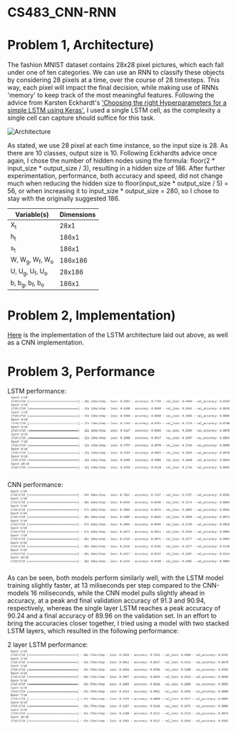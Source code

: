 # CS483_CNN-RNN

# Problem 1, Architecture)

The fashion MNIST dataset contains 28x28 pixel pictures, which each fall under one of ten categories. We can use an RNN to classify these objects by considering 28 pixels at a time, over the course of 28 timesteps. This way, each pixel will impact the final decision, while making use of RNNs 'memory' to keep track of the most meaningful features. Following the advice from Karsten Eckhardt's ['Choosing the right Hyperparameters for a simple LSTM using Keras'](https://towardsdatascience.com/choosing-the-right-hyperparameters-for-a-simple-lstm-using-keras-f8e9ed76f046), I used a single LSTM cell, as the complexity a single cell can capture should suffice for this task.

![Architecture](https://github.com/ete2njit/CS483_CNN-RNN/blob/main/resources/lstm%20architecture.png)

As stated, we use 28 pixel at each time instance, so the input size is 28. As there are 10 classes, output size is 10. Following Eckhardts advice once again, I chose the number of hidden nodes using the formula: floor(2 * input_size * output_size / 3), resulting in a hidden size of 186. After further experimentation, performance, both accuracy and speed, did not change much when reducing the hidden size to floor(input_size * output_size / 5) = 56, or when increasing it to input_size * output_size = 280, so I chose to stay with the originally suggested 186.

| Variable(s) | Dimensions |
| -------- | ------ |
| X<sub>t</sub> | 28x1 |
| h<sub>t</sub> | 186x1 |
| s<sub>t</sub> | 186x1 |
| W, W<sub>g</sub>, W<sub>f</sub>, W<sub>o</sub> | 186x186 |
| U, U<sub>g</sub>, U<sub>f</sub>, U<sub>o</sub>  | 28x186 | 
| b, b<sub>g</sub>, b<sub>f</sub>, b<sub>o</sub> | 186x1 |

# Problem 2, Implementation)

[Here](https://colab.research.google.com/drive/1tf-U-YScYBok_h41_JqFSmZFpwBjQk5z?usp=sharing) is the implementation of the LSTM architecture laid out above, as well as a CNN implementation.

# Problem 3, Performance

LSTM performance:
![](https://github.com/ete2njit/CS482_CNN-RNN/blob/main/resources/LSTM_performance.png)

CNN performance:
![](https://github.com/ete2njit/CS482_CNN-RNN/blob/main/resources/CNN_performance.png)

As can be seen, both models perform similarly well, with the LSTM model training slightly faster, at 13 miliseconds per step compared to the CNN-models 16 miliseconds, while the CNN model pulls slightly ahead in accuracy, at a peak and final validation accuracy of 91.3 and 90.94, respectively, whereas the single layer LSTM reaches a peak accuracy of 90.24 and a final accuracy of 89.96 on the validation set. In an effort to bring the accuracies closer together, I tried using a model with two stacked LSTM layers, which resulted in the following performance:

2 layer LSTM performance:
![](https://github.com/ete2njit/CS482_CNN-RNN/blob/main/resources/LSTM_2_layer_performance.png)
